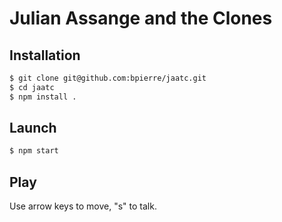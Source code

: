 # Julian Assange and the Clones

## Installation

~~~sh
$ git clone git@github.com:bpierre/jaatc.git
$ cd jaatc
$ npm install .
~~~

## Launch

~~~sh
$ npm start
~~~

## Play

Use arrow keys to move, "s" to talk.